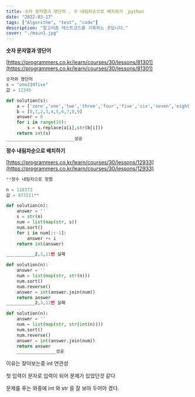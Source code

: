 ```yaml
---
title: 숫자 문자열과 영단어 , 수 내림차순으로 배치하기 _python
date: "2022-03-17"
tags: ["Algorithm", "test", "code"]
description: "알고리즘 테스트코드를 기록하는 곳입니다."
cover: "./main1.jpg"
---
```


**숫자 문자열과 영단어**

[https://programmers.co.kr/learn/courses/30/lessons/81301](https://programmers.co.kr/learn/courses/30/lessons/81301)

```python
숫자와 영단어
s = "one234five"
값 = 12345

def solution(s):
    a = ['zero','one','two','three','four','five','six','seven','eight','nine']
    b = [0,1,2,3,4,5,6,7,8,9]
    answer = 0
    for i in range(10):
        s = s.replace(a[i],str(b[i])) 
    return int(s)
__________________________성공
```

**정수 내림차순으로 배치하기**

[https://programmers.co.kr/learn/courses/30/lessons/12933](https://programmers.co.kr/learn/courses/30/lessons/12933)

```python
**정수 내림차으로 정렬

n = 118373
값 = 873211**

def solution(n):
    answer = ''
    s = str(n)
    num = list(map(str, s))
    num.sort()
    for i in num[::-1]:
        answer += i 
    return int(answer)

___________2,3,11번 실패

def solution(n):
    answer = ''
    num = list(map(str, str(n)))
    num.sort()
    num.reverse()
    answer = int(answer.join(num)) 
    return answer
___________2,3,11번 실패

def solution(n):
    answer = ''
    num = list(map(str, str(int(n))))
    num.sort()
    num.reverse()
    answer = int(answer.join(num)) 
    return answer
	_______________성공

```

이유는 찾아보는중 int 연관성

첫 입력이 문자로 입력이 되어 문제가 있었던것 같다

문제를 푸는 와중에 int 와 str 을 잘 보아 두어야 겠다.
